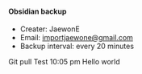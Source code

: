 #### Obsidian backup

- Creater: JaewonE
- Email: importjaewone@gmail.com
- Backup interval: every 20 minutes

Git pull Test
10:05 pm
Hello world
